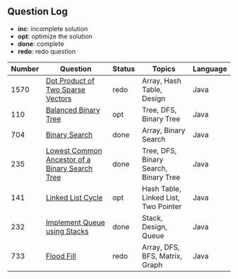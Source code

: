 ## Question Log
- **inc**: incomplete solution
- **opt**: optimize the solution
- **done**: complete
- **redo**: redo question

| Number      | Question |  Status     | Topics   | Language |
| ----------- | -------- | ----------- | -------- | -------- |
| 1570        |  [Dot Product of Two Sparse Vectors](https://leetcode.com/problems/dot-product-of-two-sparse-vectors/description/)  | redo         | Array, Hash Table, Design | Java |
| 110        |  [Balanced Binary Tree](https://leetcode.com/problems/balanced-binary-tree/description/)  | opt         | Tree, DFS, Binary Tree | Java |
| 704        |  [Binary Search](https://leetcode.com/problems/binary-search/description/)  |    done      | Array, Binary Search | Java |
| 235        |  [Lowest Common Ancestor of a Binary Search Tree](https://leetcode.com/problems/lowest-common-ancestor-of-a-binary-search-tree/description/)  |    done      | Tree, DFS, Binary Search, Binary Tree | Java |
| 141        |  [Linked List Cycle](https://leetcode.com/problems/linked-list-cycle/description/)  |    opt      | Hash Table, Linked List, Two Pointer | Java |
| 232        |  [Implement Queue using Stacks](https://leetcode.com/problems/implement-queue-using-stacks/description/)  |    done      | Stack, Design, Queue | Java |
| 733        |  [Flood Fill](https://leetcode.com/problems/flood-fill/description/)  |    redo      | Array, DFS, BFS, Matrix, Graph | Java |

